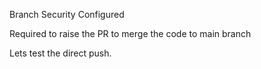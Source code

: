Branch Security Configured

Required to raise the PR to merge the code to main branch

Lets test the direct push.